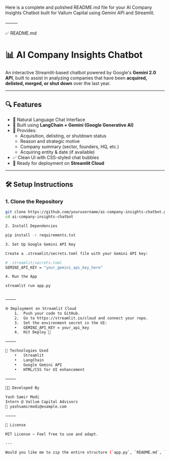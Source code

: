 Here is a complete and polished README.md file for your AI Company Insights Chatbot built for Vallum Capital using Gemini API and Streamlit.

⸻

✅ README.md

# 📊 AI Company Insights Chatbot

An interactive Streamlit-based chatbot powered by Google's **Gemini 2.0 API**, built to assist in analyzing companies that have been **acquired, delisted, merged, or shut down** over the last year.

---

## 🔍 Features

- 💬 Natural Language Chat Interface
- 🧠 Built using **LangChain + Gemini (Google Generative AI)**
- 🏢 Provides:
  - Acquisition, delisting, or shutdown status
  - Reason and strategic motive
  - Company summary (sector, founders, HQ, etc.)
  - Acquiring entity & date (if available)
- ✅ Clean UI with CSS-styled chat bubbles
- 🚀 Ready for deployment on **Streamlit Cloud**

---

## 🛠️ Setup Instructions

### 1. Clone the Repository

```bash
git clone https://github.com/yourusername/ai-company-insights-chatbot.git
cd ai-company-insights-chatbot

2. Install Dependencies

pip install -r requirements.txt

3. Set Up Google Gemini API Key

Create a .streamlit/secrets.toml file with your Gemini API key:

# .streamlit/secrets.toml
GEMINI_API_KEY = "your_gemini_api_key_here"

4. Run the App

streamlit run app.py


⸻

🌐 Deployment on Streamlit Cloud
	1.	Push your code to GitHub.
	2.	Go to https://streamlit.io/cloud and connect your repo.
	3.	Set the environment secret in the UI:
	•	GEMINI_API_KEY = your_api_key
	4.	Hit Deploy 🚀

⸻

🧠 Technologies Used
	•	Streamlit
	•	LangChain
	•	Google Gemini API
	•	HTML/CSS for UI enhancement

⸻

🧑‍💼 Developed By

Yash Samir Modi
Intern @ Vallum Capital Advisors
📧 yashsamirmodi@example.com

⸻

📄 License

MIT License – Feel free to use and adapt.

---

Would you like me to zip the entire structure (`app.py`, `README.md`, `requirements.txt`, `.streamlit/secrets.toml`) and give you a downloadable link?
